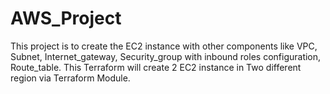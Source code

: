 # AWS_Project

This project is to create the EC2 instance with other components like VPC, Subnet, Internet_gateway, Security_group with inbound roles configuration, Route_table.
This Terraform will create 2 EC2 instance in Two different region via Terraform Module.

